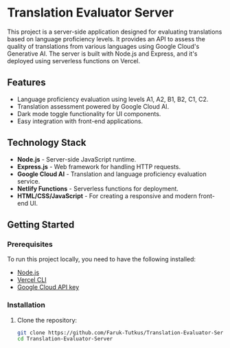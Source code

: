 # Translation Evaluator Server

This project is a server-side application designed for evaluating translations based on language proficiency levels. It provides an API to assess the quality of translations from various languages using Google Cloud's Generative AI. The server is built with Node.js and Express, and it's deployed using serverless functions on Vercel.

## Features

- Language proficiency evaluation using levels A1, A2, B1, B2, C1, C2.
- Translation assessment powered by Google Cloud AI.
- Dark mode toggle functionality for UI components.
- Easy integration with front-end applications.

## Technology Stack

- **Node.js** - Server-side JavaScript runtime.
- **Express.js** - Web framework for handling HTTP requests.
- **Google Cloud AI** - Translation and language proficiency evaluation service.
- **Netlify Functions** - Serverless functions for deployment.
- **HTML/CSS/JavaScript** - For creating a responsive and modern front-end UI.
  
## Getting Started

### Prerequisites

To run this project locally, you need to have the following installed:

- [Node.js](https://nodejs.org/)
- [Vercel CLI](https://vercel.com/docs)
- [Google Cloud API key](https://cloud.google.com/docs/authentication/getting-started)

### Installation

1. Clone the repository:
   ```bash
   git clone https://github.com/Faruk-Tutkus/Translation-Evaluator-Server.git
   cd Translation-Evaluator-Server
